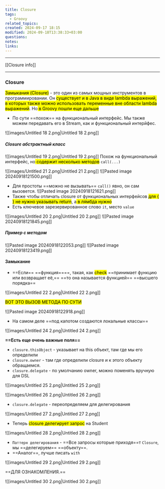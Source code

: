```yaml
---
title: Closure
tags:
  - Groovy
related_topics: 
created: 2024-09-17 18:15
modified: 2024-09-18T13:38:33+03:00
questions: 
notes: 
links: 
---
```


---
[[Closure info]]

----


### Closure

<mark class="hltr-red">Замыкания (Closure)</mark> - это один из самых мощных инструментов в программировании. Он <mark class="hltr-yellow">существует и в Java в виде lambda выражений, в которых также можно использовать переменные вне области lambda выражений</mark>. Но<mark class="hltr-green2"> в Groovy пошли еще дальше</mark>

- По сути ==похож== на функциональный интерфейс. Мы также можем передавать его в Stream, как и функциональный интерйфес.

![[images/Untitled 18 2.png|Untitled 18 2.png]]

##### Closure абстрактный класс
![[images/Untitled 19 2.png|Untitled 19 2.png]]
Похож на функциональный интерфейс, но<mark class="hltr-red"> содержит несколько методов</mark> `call(...)`

![[images/Untitled 21 2.png|Untitled 21 2.png]]
![[Pasted image 20240918121500.png]]


- Для простоты ==можно не вызывать== `call()` явно, он сам вызовется.
![[Pasted image 20240918121621.png]]
- Также чтобы отличать closure от функциональных интерфейсов <mark class="hltr-yellow">для { } не нужно указывать return</mark>, а<mark class="hltr-green2"> в лямбда нужно</mark>
- Есть ключевое зарезервированное слово `it`, место `value`

![[images/Untitled 20 2.png|Untitled 20 2.png]] ![[Pasted image 20240918121845.png]]

##### Пример с методом
![[Pasted image 20240918122053.png]]
![[Pasted image 20240918123419.png]]
#### Замыкание
- ==Если== ==функция====, такая, как <mark class="hltr-red">check</mark> ==принимает функцию или возвращает её,== ==то она называется функцией== ==высшего порядка==

![[images/Untitled 22 2.png|Untitled 22 2.png]]

<mark class="hltr-red">ВОТ ЭТО ВЫЗОВ МЕТОДА  ПО СУТИ </mark>

![[Pasted image 20240918122918.png]]

- На самом деле ==под капотом создаются локальные классы==

![[images/Untitled 24 2.png|Untitled 24 2.png]]

  

**==Есть еще очень важные поля==**

- `closure.thisObject` - указывает на this объект, там где мы его определили
- `closure.owner` - там где определили closure и к этого объекту обращаемся.
- `closure.delegate` - по умолчанию owner, можно поменять вручную для DSL

![[images/Untitled 25 2.png|Untitled 25 2.png]]

![[images/Untitled 26 2.png|Untitled 26 2.png]]

- `closure.delegate` - переопределяем для делегирования

![[images/Untitled 27 2.png|Untitled 27 2.png]]
- Теперь <mark class="hltr-green2">closure делегирует запрос</mark> на Student

![[images/Untitled 28 2.png|Untitled 28 2.png]]

- `Паттерн делегирования` - ==Все запросы которые приходя==т `Closure`, мы ==делегируем== ==объекту==.
- ==Аналог==, лучше писать `with`

![[images/Untitled 29 2.png|Untitled 29 2.png]]

  

==ДЛЯ ОЗНАКОМЛЕНИЯ.==

![[images/Untitled 30 2.png|Untitled 30 2.png]]

